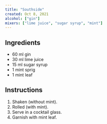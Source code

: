 ```yaml
---
title: "Southside"
created: Oct 8, 2021
alcohol: ["gin"]
mixers: ["lime juice", "sugar syrup", "mint"]
---
```


## Ingredients

- 60 ml gin
- 30 ml lime juice
- 15 ml sugar syrup
- 1 mint sprig
- 1 mint leaf

## Instructions

1. Shaken (without mint).
2. Rolled (with mint).
3. Serve in a cocktail glass.
4. Garnish with mint leaf.
